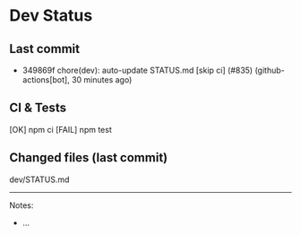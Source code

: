 # Dev Status

## Last commit
- 349869f chore(dev): auto-update STATUS.md [skip ci] (#835) (github-actions[bot], 30 minutes ago)
## CI & Tests
[OK] npm ci
[FAIL] npm test

## Changed files (last commit)
dev/STATUS.md

---
Notes:
- ...
